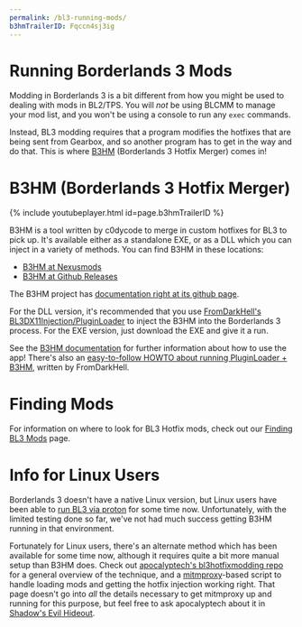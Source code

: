 ```yaml
---
permalink: /bl3-running-mods/
b3hmTrailerID: Fqccn4sj3ig
---
```

# Running Borderlands 3 Mods

Modding in Borderlands 3 is a bit different from how you might be used to dealing
with mods in BL2/TPS.  You will *not* be using BLCMM to manage your mod list, and
you won't be using a console to run any `exec` commands.

Instead, BL3 modding requires that a program modifies the hotfixes that are being
sent from Gearbox, and so another program has to get in the way and do that.  This
is where [B3HM](https://www.nexusmods.com/borderlands3/mods/244) (Borderlands 3
Hotfix Merger) comes in!

# B3HM (Borderlands 3 Hotfix Merger)

{% include youtubeplayer.html id=page.b3hmTrailerID %}

B3HM is a tool written by c0dycode to merge in custom hotfixes for BL3 to pick up.
It's available either as a standalone EXE, or as a DLL which you can inject in
a variety of methods.  You can find B3HM in these locations:

- [B3HM at Nexusmods](https://www.nexusmods.com/borderlands3/mods/244)
- [B3HM at Github Releases](https://github.com/c0dycode/BL3HotfixWebUI/releases)

The B3HM project has [documentation right at its github page](https://github.com/c0dycode/BL3HotfixWebUI/wiki/B3HM-Wiki).

For the DLL version, it's recommended that you use
[FromDarkHell's BL3DX11Injection/PluginLoader](https://github.com/FromDarkHell/BL3DX11Injection/releases)
to inject the B3HM into the Borderlands 3 process.  For the EXE version, just
download the EXE and give it a run.

See the [B3HM documentation](https://github.com/c0dycode/BL3HotfixWebUI/wiki/B3HM-Wiki) for
further information about how to use the app!  There's also an [easy-to-follow
HOWTO about running PluginLoader + B3HM](https://docs.google.com/document/d/1gdJX7eje3v-S7INIX5ZzIvaLfzGaWjauB2rcPgPqslw),
written by FromDarkHell.

# Finding Mods

For information on where to look for BL3 Hotfix mods, check out our
[Finding BL3 Mods](/bl3-finding-mods) page.

# Info for Linux Users

Borderlands 3 doesn't have a native Linux version, but Linux users have been
able to [run BL3 via proton](https://www.protondb.com/app/397540) for some
time now.  Unfortunately, with the limited testing done so far, we've not had
much success getting B3HM running in that environment.

Fortunately for Linux users, there's an alternate method which has been available
for some time now, although it requires quite a bit more manual setup than
B3HM does.  Check out [apocalyptech's bl3hotfixmodding repo](https://github.com/apocalyptech/bl3hotfixmodding)
for a general overview of the technique, and a [mitmproxy](https://mitmproxy.org/)-based
script to handle loading mods and getting the hotfix injection working right.
That page doesn't go into *all* the details necessary to get mitmproxy up and
running for this purpose, but feel free to ask apocalyptech about it in
[Shadow's Evil Hideout](https://discord.gg/shadowevil).

